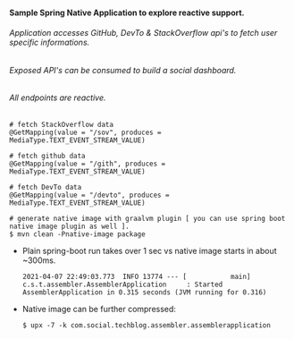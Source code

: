 #### Sample Spring Native Application to explore reactive support.

###### Application accesses GitHub, DevTo & StackOverflow api's to fetch user specific informations.

###### Exposed API's can be consumed to build a social dashboard.

###### All endpoints are reactive.

```
# fetch StackOverflow data
@GetMapping(value = "/sov", produces = MediaType.TEXT_EVENT_STREAM_VALUE)

# fetch github data
@GetMapping(value = "/gith", produces = MediaType.TEXT_EVENT_STREAM_VALUE)

# fetch DevTo data
@GetMapping(value = "/devto", produces = MediaType.TEXT_EVENT_STREAM_VALUE)

# generate native image with graalvm plugin [ you can use spring boot native image plugin as well ].
$ mvn clean -Pnative-image package
```

- Plain spring-boot run takes over 1 sec vs native image starts in about ~300ms.
  ```
  2021-04-07 22:49:03.773  INFO 13774 --- [           main] c.s.t.assembler.AssemblerApplication     : Started AssemblerApplication in 0.315 seconds (JVM running for 0.316)
  ```
- Native image can be further compressed:
  ```
  $ upx -7 -k com.social.techblog.assembler.assemblerapplication
  ```